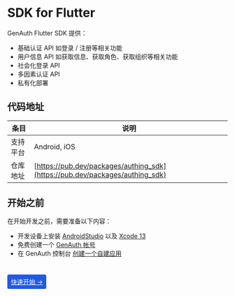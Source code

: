 # SDK for Flutter

<LastUpdated/>

GenAuth Flutter SDK 提供：

- 基础认证 API 如登录 / 注册等相关功能
- 用户信息 API 如获取信息、获取角色、获取组织等相关功能
- 社会化登录 API
- 多因素认证 API
- 私有化部署

## 代码地址

| 条目     | 说明                                                                         |
| -------- | ---------------------------------------------------------------------------- |
| 支持平台 | Android, iOS                                                                 |
| 仓库地址 | [https://pub.dev/packages/authing_sdk](https://pub.dev/packages/authing_sdk) |

## 开始之前

在开始开发之前，需要准备以下内容：

- 开发设备上安装 [AndroidStudio](https://developer.android.google.cn/studio) 以及 [Xcode 13](https://developer.apple.com/xcode/)
- 免费创建一个 [GenAuth 帐号](https://www.genauth.ai/)
- 在 GenAuth 控制台 [创建一个自建应用](/guides/app-new/create-app/create-app.md)

<br>

<span style="background-color: #215ae5;a:link:color:#FFF;padding:8px;border-radius: 4px;"><a href="./develop.html" style="color:#FFF;">快速开始 →</a>
</span>

<br>
